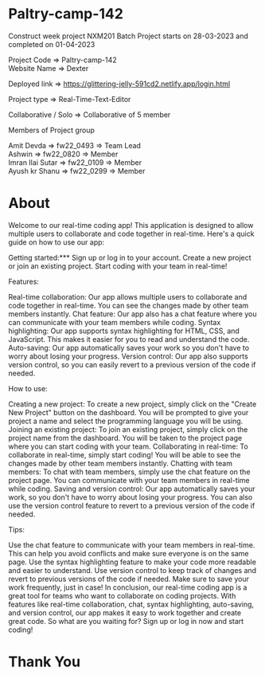 # Paltry-camp-142

Construct week project NXM201 Batch Project starts on 28-03-2023 and completed on 01-04-2023

Project Code => Paltry-camp-142 <br>
Website Name => Dexter

Deployed link => https://glittering-jelly-591cd2.netlify.app/login.html

Project type => Real-Time-Text-Editor

Collaborative / Solo => Collaborative of 5 member

Members of Project group

Amit Devda          => fw22_0493 => Team Lead <br>
Ashwin              => fw22_0820 => Member <br>
Imran Ilai Sutar    => fw22_0109 => Member <br>
Ayush kr Shanu      => fw22_0299 => Member <br>


# About
Welcome to our real-time coding app! This application is designed to allow multiple users to collaborate and code together in real-time. Here's a quick guide on how to use our app:

Getting started:***
Sign up or log in to your account.
Create a new project or join an existing project.
Start coding with your team in real-time!

Features:

Real-time collaboration: Our app allows multiple users to collaborate and code together in real-time. You can see the changes made by other team members instantly.
Chat feature: Our app also has a chat feature where you can communicate with your team members while coding.
Syntax highlighting: Our app supports syntax highlighting for HTML, CSS, and JavaScript. This makes it easier for you to read and understand the code.
Auto-saving: Our app automatically saves your work so you don't have to worry about losing your progress.
Version control: Our app also supports version control, so you can easily revert to a previous version of the code if needed.

How to use:

Creating a new project: To create a new project, simply click on the "Create New Project" button on the dashboard. You will be prompted to give your project a name and select the programming language you will be using.
Joining an existing project: To join an existing project, simply click on the project name from the dashboard. You will be taken to the project page where you can start coding with your team.
Collaborating in real-time: To collaborate in real-time, simply start coding! You will be able to see the changes made by other team members instantly.
Chatting with team members: To chat with team members, simply use the chat feature on the project page. You can communicate with your team members in real-time while coding.
Saving and version control: Our app automatically saves your work, so you don't have to worry about losing your progress. You can also use the version control feature to revert to a previous version of the code if needed.

Tips:

Use the chat feature to communicate with your team members in real-time. This can help you avoid conflicts and make sure everyone is on the same page.
Use the syntax highlighting feature to make your code more readable and easier to understand.
Use version control to keep track of changes and revert to previous versions of the code if needed.
Make sure to save your work frequently, just in case!
In conclusion, our real-time coding app is a great tool for teams who want to collaborate on coding projects. With features like real-time collaboration, chat, syntax highlighting, auto-saving, and version control, our app makes it easy to work together and create great code. So what are you waiting for? Sign up or log in now and start coding!

# Thank You

